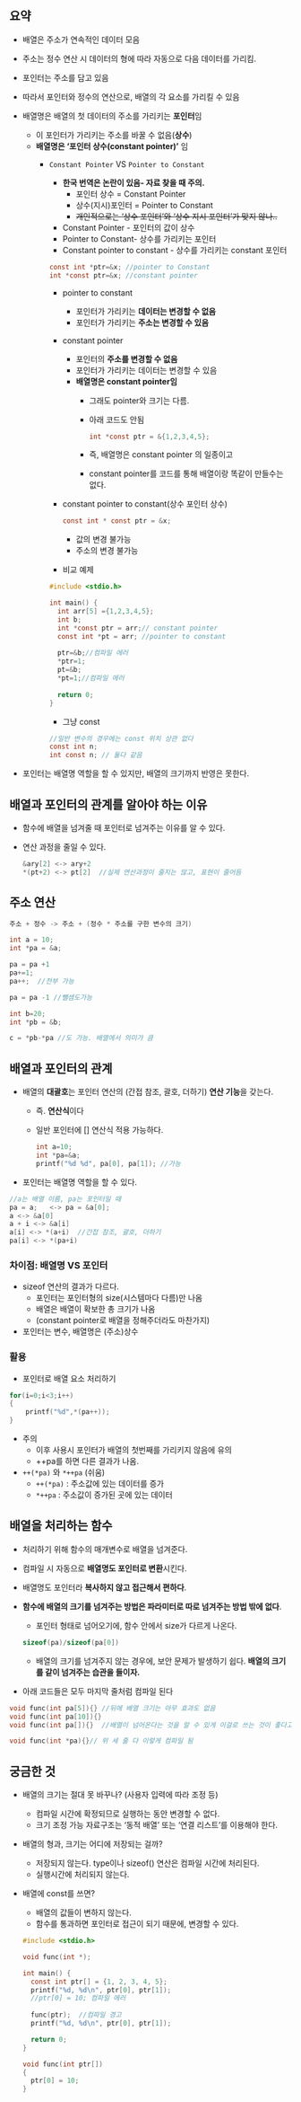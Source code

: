## 요약

- 배열은 주소가 연속적인 데이터 모음
- 주소는 정수 연산 시 데이터의 형에 따라 자동으로 다음 데이터를 가리킴.
- 포인터는 주소를 담고 있음
- 따라서 포인터와 정수의 연산으로, 배열의 각 요소를 가리킬 수 있음
- 배열명은 배열의 첫 데이터의 주소를 가리키는 **포인터**임
    - 이 포인터가 가리키는 주소를 바꿀 수 없음(**상수**)
    - **배열명은 ‘포인터 상수(constant pointer)’** 임
        - `Constant Pointer` VS `Pointer to Constant`
            - **한국 번역은 논란이 있음- 자료 찾을 때 주의.**
                - 포인터 상수 = Constant Pointer
                - 상수(지시)포인터 = Pointer to Constant
                - ~~개인적으로는 ‘상수 포인터’와 ‘상수 지시 포인터’가 맞지 않나..~~
            - Constant Pointer - 포인터의 값이 상수
            - Pointer to Constant- 상수를 가리키는 포인터
            - Constant pointer to constant - 상수를 가리키는 constant 포인터
            
            ```c
            const int *ptr=&x; //pointer to Constant
            int *const ptr=&x; //constant pointer
            ```
            
            - pointer to constant
                - 포인터가 가리키는 **데이터는 변경할 수 없음**
                - 포인터가 가리키는 **주소는 변경할 수 있음**
            - constant pointer
                - 포인터의 **주소를 변경할 수 없음**
                - 포인터가 가리키는 데이터는 변경할 수 있음
                - **배열명은 constant pointer임**
                    - 그래도 pointer와 크기는 다름.
                    - 아래 코드도 안됨
                        
                        ```c
                        int *const ptr = &{1,2,3,4,5};
                        ```
                        
                    - 즉, 배열명은 constant pointer 의 일종이고
                    - constant pointer를 코드를 통해 배열이랑 똑같이  만들수는 없다.
            - constant pointer to constant(상수 포인터 상수)
                
                ```c
                const int * const ptr = &x;
                ```
                
                - 값의 변경 불가능
                - 주소의 변경 불가능
            - 비교 예제
            
            ```c
            #include <stdio.h>
            
            int main() {
              int arr[5] ={1,2,3,4,5};
              int b;
              int *const ptr = arr;// constant pointer
              const int *pt = arr; //pointer to constant
              
              ptr=&b;//컴파일 에러
              *ptr=1;  
              pt=&b;
              *pt=1;//컴파일 에러
              
              return 0;
            }
            ```
            
            - 그냥 const
            
            ```c
            //일반 변수의 경우에는 const 위치 상관 없다
            const int n;
            int const n; // 둘다 같음
            ```
            
- 포인터는 배열명 역할을 할 수 있지만,  배열의 크기까지 반영은 못한다.

## 배열과 포인터의 관계를 알아야 하는 이유

- 함수에 배열을 넘겨줄 때 포인터로 넘겨주는 이유를 알 수 있다.
- 연산 과정을 줄일 수 있다.
    
    ```c
    &ary[2] <-> ary+2
    *(pt+2) <-> pt[2]  //실제 연산과정이 줄지는 않고, 표현이 줄어듬
    ```
    

## 주소 연산

```c
주소 + 정수 -> 주소 + (정수 * 주소를 구한 변수의 크기)

int a = 10;
int *pa = &a;

pa = pa +1
pa+=1;
pa++;  //전부 가능

pa = pa -1 //뺄셈도가능

int b=20;
int *pb = &b;

c = *pb-*pa //도 가능. 배열에서 의미가 큼
```

## 배열과 포인터의 관계

- 배열의 **대괄호**는 포인터 연산의 (간접 참조, 괄호, 더하기) **연산 기능**을 갖는다.
    - 즉. **연산식**이다
    - 일반 포인터에 [] 연산식 적용 가능하다.
        
        ```c
        int a=10;
        int *pa=&a;
        printf("%d %d", pa[0], pa[1]); //가능
        ```
        
- 포인터는 배열명 역할을 할 수 있다.

```c
//a는 배열 이름, pa는 포인터일 때
pa = a;   <-> pa = &a[0];
a <-> &a[0]
a + i <-> &a[i]
a[i] <-> *(a+i)  //간접 참조, 괄호, 더하기
pa[i] <-> *(pa+i)
```

### **차이점:**   **배열명 VS 포인터**

- sizeof 연산의 결과가 다르다.
    - 포인터는 포인터형의 size(시스템마다 다름)만 나옴
    - 배열은 배열이 확보한 총 크기가 나옴
    - (constant pointer로 배열을 정해주더라도 마찬가지)
- 포인터는 변수, 배열명은 (주소)상수

### 활용

- 포인터로 배열 요소 처리하기

```c
for(i=0;i<3;i++)
{
	printf("%d",*(pa++));
}
```

- 주의
    - 이후 사용시 포인터가 배열의 첫번째를 가리키지 않음에 유의
    - ++pa를 하면 다른 결과가 나옴.
- `++(*pa)` 와  `*++pa`   (쉬움)
    - `++(*pa)` : 주소값에 있는 데이터를 증가
    - `*++pa`  : 주소값이 증가된 곳에 있는 데이터

## 배열을 처리하는 함수

- 처리하기 위해 함수의 매개변수로 배열을 넘겨준다.
- 컴파일 시 자동으로 **배열명도 포인터로 변환**시킨다.
- 배열명도 포인터라 **복사하지 않고 접근해서 편하다**.
- **함수에 배열의 크기를 넘겨주는 방법은 파라미터로 따로 넘겨주는 방법 밖에 없다**.
    - 포인터 형태로 넘어오기에, 함수 안에서 size가 다르게 나온다.
    
    ```c
    sizeof(pa)/sizeof(pa[0])
    ```
    
    - 배열의 크기를 넘겨주지 않는 경우에, 보안 문제가 발생하기 쉽다. **배열의 크기를 같이 넘겨주는 습관을 들이자.**
- 아래 코드들은 모두 마지막 줄처럼 컴파일 된다

```c
void func(int pa[5]){} //뒤에 배열 크기는 아무 효과도 없음
void func(int pa[10]){}
void func(int pa[]){}  //배열이 넘어온다는 것을 알 수 있게 이걸로 쓰는 것이 좋다고 함.

void func(int *pa){}// 위 세 줄 다 이렇게 컴파일 됨
```

## 궁금한 것

- 배열의 크기는 절대 못 바꾸나? (사용자 입력에 따라 조정 등)
    - 컴파일 시간에 확정되므로 실행하는 동안 변경할 수 없다.
    - 크기 조정 가능 자료구조는 ‘동적 배열’ 또는 ‘연결 리스트’를 이용해야 한다.
- 배열의 형과, 크기는 어디에 저장되는 걸까?
    - 저장되지 않는다. type이나 sizeof() 연산은 컴파일 시간에 처리된다.
    - 실행시간에 처리되지 않는다.
- 배열에 const를 쓰면?
    - 배열의 값들이 변하지 않는다.
    - 함수를 통과하면 포인터로 접근이 되기 때문에, 변경할 수 있다.
    
    ```c
    #include <stdio.h>
    
    void func(int *);
    
    int main() {
      const int ptr[] = {1, 2, 3, 4, 5};
      printf("%d, %d\n", ptr[0], ptr[1]);
      //ptr[0] = 10; 컴파일 에러
      
      func(ptr);  //컴파일 경고
      printf("%d, %d\n", ptr[0], ptr[1]);
    
      return 0;
    }
    
    void func(int ptr[]) 
    {
      ptr[0] = 10;
    }
    ```